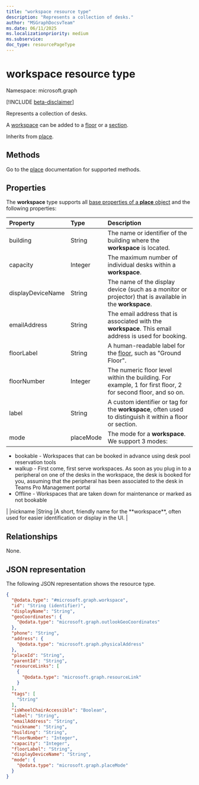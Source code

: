 ```yaml
---
title: "workspace resource type"
description: "Represents a collection of desks."
author: "MSGraphDocsvTeam"
ms.date: 06/11/2025
ms.localizationpriority: medium
ms.subservice:
doc_type: resourcePageType
---
```


# workspace resource type

Namespace: microsoft.graph

[!INCLUDE [beta-disclaimer](../../includes/beta-disclaimer.md)]

Represents a collection of desks.

A [workspace](./workspace.md) can be added to a [floor](./floor.md) or a [section](./section.md).

Inherits from [place](../resources/place.md).

## Methods

Go to the [place](./place.md) documentation for supported methods.

## Properties

The **workspace** type supports all [base properties of a **place** object](./place.md#base-properties) and the following properties:

|Property |Type |Description |
|:--|:--|:--|
|building |String |The name or identifier of the building where the **workspace** is located. |
|capacity |Integer |The maximum number of individual desks within a **workspace**. |
|displayDeviceName |String |The name of the display device (such as a monitor or projector) that is available in the **workspace**. |
|emailAddress |String |The email address that is associated with the **workspace**. This email address is used for booking. |
|floorLabel |String |A human-readable label for the [floor](./floor.md), such as "Ground Floor". |
|floorNumber |Integer |The numeric floor level within the building. For example, 1 for first floor, 2 for second floor, and so on. |
|label |String |A custom identifier or tag for the **workspace**, often used to distinguish it within a floor or section. |
|mode |placeMode |The mode for a **workspace**. We support 3 modes:
<ul><li>bookable - Workspaces that can be booked in advance using desk pool reservation tools</li>
<li>walkup - First come, first serve workspaces. As soon as you plug in to a peripheral on one of the desks in the workspace, the desk is booked for you, assuming that the peripheral has been associated to the desk in Teams Pro Management portal</li>
<li>Offline - Workspaces that are taken down for maintenance or marked as not bookable</li></ul> |
|nickname |String |A short, friendly name for the **workspace**, often used for easier identification or display in the UI. |

## Relationships
None.

## JSON representation
The following JSON representation shows the resource type.
<!-- {
  "blockType": "resource",
  "keyProperty": "id",
  "@odata.type": "microsoft.graph.workspace",
  "baseType": "microsoft.graph.place",
  "openType": false
}
-->
``` json
{
  "@odata.type": "#microsoft.graph.workspace",
  "id": "String (identifier)",
  "displayName": "String",
  "geoCoordinates": {
    "@odata.type": "microsoft.graph.outlookGeoCoordinates"
  },
  "phone": "String",
  "address": {
    "@odata.type": "microsoft.graph.physicalAddress"
  },
  "placeId": "String",
  "parentId": "String",
  "resourceLinks": [
    {
      "@odata.type": "microsoft.graph.resourceLink"
    }
  ],
  "tags": [
    "String"
  ],
  "isWheelChairAccessible": "Boolean",
  "label": "String",
  "emailAddress": "String",
  "nickname": "String",
  "building": "String",
  "floorNumber": "Integer",
  "capacity": "Integer",
  "floorLabel": "String",
  "displayDeviceName": "String",
  "mode": {
    "@odata.type": "microsoft.graph.placeMode"
  }
}
```

